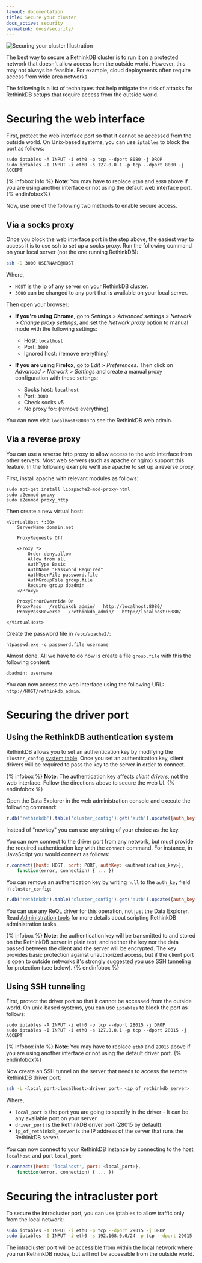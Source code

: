 ```yaml
---
layout: documentation
title: Secure your cluster
docs_active: security
permalink: docs/security/
---
```


<img alt="Securing your cluster Illustration"
     class="api_command_illustration"
     src="/assets/images/docs/api_illustrations/secure-cluster.png" />

The best way to secure a RethinkDB cluster is to run it on a protected
network that doesn't allow access from the outside world. However,
this may not always be feasible. For example, cloud deployments often
require access from wide area networks.

The following is a list of techniques that help mitigate the risk of
attacks for RethinkDB setups that require access from the outside
world.

# Securing the web interface #

First, protect the web interface port so that it cannot be accessed
from the outside world. On Unix-based systems, you can use `iptables`
to block the port as follows:

```
sudo iptables -A INPUT -i eth0 -p tcp --dport 8080 -j DROP
sudo iptables -I INPUT -i eth0 -s 127.0.0.1 -p tcp --dport 8080 -j ACCEPT
```

{% infobox info %}
__Note__: You may have to replace `eth0` and `8080` above if you are
using another interface or not using the default web interface port.
{% endinfobox%}

Now, use one of the following two methods to enable secure access.

## Via a socks proxy ##

Once you block the web interface port in the step above, the easiest
way to access it is to use ssh to set up a socks proxy. Run the
following command on your local server (not the one running
RethinkDB):

```bash
ssh -D 3000 USERNAME@HOST
```

Where,

- `HOST` is the ip of any server on your RethinkDB cluster.
- `3000` can be changed to any port that is available on your local
  server.

Then open your browser:

- __If you're using Chrome__, go to _Settings > Advanced settings >
  Network > Change proxy settings_, and set the _Network proxy_ option
  to manual mode with the following settings:
  - Host: `localhost`
  - Port: `3000`
  - Ignored host: (remove everything)

- __If you are using Firefox__, go to _Edit > Preferences_. Then click
  on _Advanced > Network > Settings_ and create a manual proxy
  configuration with these settings:
  - Socks host: `localhost`
  - Port: `3000`
  - Check socks v5
  - No proxy for: (remove everything)

You can now visit `localhost:8080` to see the RethinkDB web admin.

## Via a reverse proxy ##

You can use a reverse http proxy to allow access to the web interface
from other servers. Most web servers (such as apache or nginx)
support this feature. In the following example we'll use apache to set
up a reverse proxy.

First, install apache with relevant modules as follows:

```
sudo apt-get install libapache2-mod-proxy-html
sudo a2enmod proxy
sudo a2enmod proxy_http
```

Then create a new virtual host:

```
<VirtualHost *:80>
    ServerName domain.net

    ProxyRequests Off

    <Proxy *>
        Order deny,allow
        Allow from all
        AuthType Basic
        AuthName "Password Required"
        AuthUserFile password.file
        AuthGroupFile group.file
        Require group dbadmin
    </Proxy>

    ProxyErrorOverride On
    ProxyPass   /rethinkdb_admin/   http://localhost:8080/
    ProxyPassReverse   /rethinkdb_admin/   http://localhost:8080/

</VirtualHost>
```

Create the password file in `/etc/apache2/`:

```
htpasswd.exe -c password.file username
```

Almost done. All we have to do now is create a file `group.file` with
this the following content:

```
dbadmin: username
```

You can now access the web interface using the following URL:
`http://HOST/rethinkdb_admin`.

# Securing the driver port #

## Using the RethinkDB authentication system ##

RethinkDB allows you to set an authentication key by modifying the
`cluster_config` [system table](/docs/system-tables/). Once you set an
authentication key, client drivers will be required to pass the key to the
server in order to connect.

{% infobox %}
__Note__: The authentication key affects _client drivers,_ not the web interface. Follow the directions above to secure the web UI.
{% endinfobox %}

Open the Data Explorer in the web administration console and execute the following command:

```js
r.db('rethinkdb').table('cluster_config').get('auth').update({auth_key: 'newkey'})
```

Instead of "newkey" you can use any string of your choice as the key.

You can now connect to the driver port from any network, but must provide the
required authentication key with the `connect` command. For instance, in
JavaScript you would connect as follows:

```javascript
r.connect({host: HOST, port: PORT, authKey: <authentication_key>},
    function(error, connection) { ... })
```

You can remove an authentication key by writing `null` to the `auth_key` field in `cluster_config`:

```js
r.db('rethinkdb').table('cluster_config').get('auth').update({auth_key: null})
```

You can use any ReQL driver for this operation, not just the Data Explorer. Read [Administration tools](/docs/administration-tools/) for more details about scripting RethinkDB administration tasks.

{% infobox %}
__Note__: the authentication key will be transmitted to and stored on the
RethinkDB server in plain text, and neither the key nor the data passed
between the client and the server will be encrypted. The key provides basic
protection against unauthorized access, but if the client port is open to
outside networks it's strongly suggested you use SSH tunneling for protection
(see below).
{% endinfobox %}

## Using SSH tunneling ##

First, protect the driver port so that it cannot be accessed from the
outside world. On unix-based systems, you can use `iptables` to block
the port as follows:

```
sudo iptables -A INPUT -i eth0 -p tcp --dport 28015 -j DROP
sudo iptables -I INPUT -i eth0 -s 127.0.0.1 -p tcp --dport 28015 -j ACCEPT
```

{% infobox info %}
__Note__: You may have to replace `eth0` and `28015` above if you are
using another interface or not using the default driver port.
{% endinfobox%}

Now create an SSH tunnel on the server that needs to access the
remote RethinkDB driver port:

```bash
ssh -L <local_port>:localhost:<driver_port> <ip_of_rethinkdb_server>
```

Where,

- `local_port` is the port you are going to specify in the driver - It
  can be any available port on your server.
- `driver_port` is the RethinkDB driver port (28015 by default).
- `ip_of_rethinkdb_server` is the IP address of the server that runs
  the RethinkDB server.

You can now connect to your RethinkDB instance by connecting to the
host `localhost` and port `local_port`:

```javascript
r.connect({host: 'localhost', port: <local_port>},
    function(error, connection) { ... })
```

# Securing the intracluster port #

To secure the intracluster port, you can use iptables to allow traffic
only from the local network:

```bash
sudo iptables -A INPUT -i eth0 -p tcp --dport 29015 -j DROP
sudo iptables -I INPUT -i eth0 -s 192.168.0.0/24 -p tcp --dport 29015 -j ACCEPT
```

The intracluster port will be accessible from within the local network
where you run RethinkDB nodes, but will not be accessible from the
outside world.

